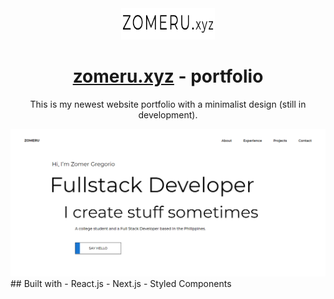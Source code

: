 <div align="center">
  <img src="https://raw.githubusercontent.com/zomeru/portfolio/main/src/assets/images/web.png" alt="Logo" width="150px" height="50px"/>
</div>
<h1 align="center"><a href='https://zomeru.vercel.app/'>zomeru.xyz</a> - portfolio</h1>
<p align="center">This is my newest website portfolio with a minimalist design (still in development).</p>
<img src="https://raw.githubusercontent.com/zomeru/portfolio/main/src/assets/images/screenshot.png" alt="My website photo" />
<br/>
## Built with
- React.js
- Next.js
- Styled Components
